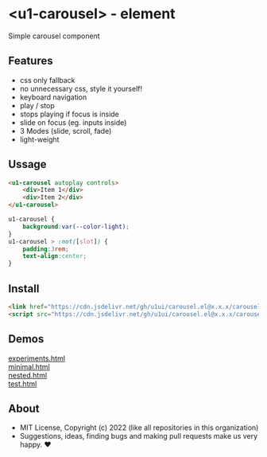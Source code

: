 # &lt;u1-carousel&gt; - element
Simple carousel component

## Features

- css only fallback
- no unnecessary css, style it yourself!
- keyboard navigation
- play / stop
- stops playing if focus is inside
- slide on focus (eg. inputs inside)
- 3 Modes (slide, scroll, fade)
- light-weight

## Ussage

```html
<u1-carousel autoplay controls>
    <div>Item 1</div>
    <div>Item 2</div>
</u1-carousel>
```

```css
u1-carousel {
    background:var(--color-light);
}
u1-carousel > :not([slot]) {
    padding:3rem;
    text-align:center;
}
```

## Install

```html
<link href="https://cdn.jsdelivr.net/gh/u1ui/carousel.el@x.x.x/carousel.min.css" rel=stylesheet>
<script src="https://cdn.jsdelivr.net/gh/u1ui/carousel.el@x.x.x/carousel.min.js" type=module>
```

## Demos

[experiments.html](http://gcdn.li/u1ui/carousel.el@main/tests/experiments.html)  
[minimal.html](http://gcdn.li/u1ui/carousel.el@main/tests/minimal.html)  
[nested.html](http://gcdn.li/u1ui/carousel.el@main/tests/nested.html)  
[test.html](http://gcdn.li/u1ui/carousel.el@main/tests/test.html)  

## About

- MIT License, Copyright (c) 2022 <u1> (like all repositories in this organization) <br>
- Suggestions, ideas, finding bugs and making pull requests make us very happy. ♥

